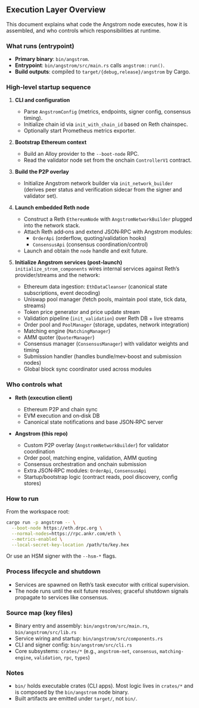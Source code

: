 ## Execution Layer Overview

This document explains what code the Angstrom node executes, how it is assembled, and who controls which responsibilities at runtime.

### What runs (entrypoint)
- **Primary binary**: `bin/angstrom`.
- **Entrypoint**: `bin/angstrom/src/main.rs` calls `angstrom::run()`.
- **Build outputs**: compiled to `target/{debug,release}/angstrom` by Cargo.

### High-level startup sequence
1. **CLI and configuration**
   - Parse `AngstromConfig` (metrics, endpoints, signer config, consensus timing).
   - Initialize chain id via `init_with_chain_id` based on Reth chainspec.
   - Optionally start Prometheus metrics exporter.

2. **Bootstrap Ethereum context**
   - Build an Alloy provider to the `--boot-node` RPC.
   - Read the validator node set from the onchain `ControllerV1` contract.

3. **Build the P2P overlay**
   - Initialize Angstrom network builder via `init_network_builder` (derives peer status and verification sidecar from the signer and validator set).

4. **Launch embedded Reth node**
   - Construct a Reth `EthereumNode` with `AngstromNetworkBuilder` plugged into the network stack.
   - Attach Reth add‑ons and extend JSON‑RPC with Angstrom modules:
     - `OrderApi` (orderflow, quoting/validation hooks)
     - `ConsensusApi` (consensus coordination/control)
   - Launch and obtain the `node` handle and exit future.

5. **Initialize Angstrom services (post‑launch)**
   `initialize_strom_components` wires internal services against Reth’s provider/streams and the network:
   - Ethereum data ingestion: `EthDataCleanser` (canonical state subscriptions, event decoding)
   - Uniswap pool manager (fetch pools, maintain pool state, tick data, streams)
   - Token price generator and price update stream
   - Validation pipeline (`init_validation`) over Reth DB + live streams
   - Order pool and `PoolManager` (storage, updates, network integration)
   - Matching engine (`MatchingManager`)
   - AMM quoter (`QuoterManager`)
   - Consensus manager (`ConsensusManager`) with validator weights and timing
   - Submission handler (handles bundle/mev‑boost and submission nodes)
   - Global block sync coordinator used across modules

### Who controls what
- **Reth (execution client)**
  - Ethereum P2P and chain sync
  - EVM execution and on‑disk DB
  - Canonical state notifications and base JSON‑RPC server

- **Angstrom (this repo)**
  - Custom P2P overlay (`AngstromNetworkBuilder`) for validator coordination
  - Order pool, matching engine, validation, AMM quoting
  - Consensus orchestration and onchain submission
  - Extra JSON‑RPC modules: `OrderApi`, `ConsensusApi`
  - Startup/bootstrap logic (contract reads, pool discovery, config stores)

### How to run
From the workspace root:
```bash
cargo run -p angstrom -- \
  --boot-node https://eth.drpc.org \
  --normal-nodes=https://rpc.ankr.com/eth \
  --metrics-enabled \
  --local-secret-key-location /path/to/key.hex
```

Or use an HSM signer with the `--hsm-*` flags.

### Process lifecycle and shutdown
- Services are spawned on Reth’s task executor with critical supervision.
- The node runs until the exit future resolves; graceful shutdown signals propagate to services like consensus.

### Source map (key files)
- Binary entry and assembly: `bin/angstrom/src/main.rs`, `bin/angstrom/src/lib.rs`
- Service wiring and startup: `bin/angstrom/src/components.rs`
- CLI and signer config: `bin/angstrom/src/cli.rs`
- Core subsystems: `crates/*` (e.g., `angstrom-net`, `consensus`, `matching-engine`, `validation`, `rpc`, `types`)

### Notes
- `bin/` holds executable crates (CLI apps). Most logic lives in `crates/*` and is composed by the `bin/angstrom` node binary.
- Built artifacts are emitted under `target/`, not `bin/`.


